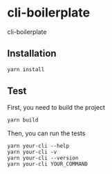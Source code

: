 # cli-boilerplate

cli-boilerplate

## Installation

```bash
yarn install
```

## Test

First, you need to build the project

```bash
yarn build
```

Then, you can run the tests

```
yarn your-cli --help
yarn your-cli -v
yarn your-cli --version
yarn your-cli YOUR_COMMAND
```
